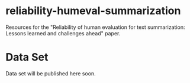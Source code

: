# reliability-humeval-summarization
Resources for the "Reliability of human evaluation for text summarization: Lessons learned and challenges ahead" paper.

# Data Set
Data set will be published here soon.
